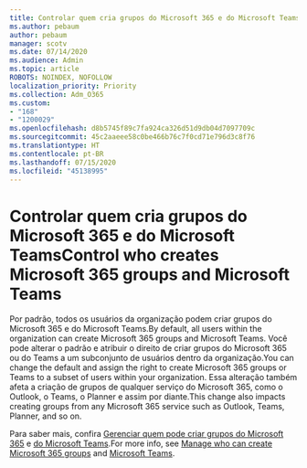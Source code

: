 ```yaml
---
title: Controlar quem cria grupos do Microsoft 365 e do Microsoft Teams
ms.author: pebaum
author: pebaum
manager: scotv
ms.date: 07/14/2020
ms.audience: Admin
ms.topic: article
ROBOTS: NOINDEX, NOFOLLOW
localization_priority: Priority
ms.collection: Adm_O365
ms.custom:
- "168"
- "1200029"
ms.openlocfilehash: d8b5745f89c7fa924ca326d51d9db04d7097709c
ms.sourcegitcommit: 45c2aaeee58c0be466b76c7f0cd71e796d3c8f76
ms.translationtype: HT
ms.contentlocale: pt-BR
ms.lasthandoff: 07/15/2020
ms.locfileid: "45138995"
---
```

# <a name="control-who-creates-microsoft-365-groups-and-microsoft-teams"></a><span data-ttu-id="e5779-102">Controlar quem cria grupos do Microsoft 365 e do Microsoft Teams</span><span class="sxs-lookup"><span data-stu-id="e5779-102">Control who creates Microsoft 365 groups and Microsoft Teams</span></span>

<span data-ttu-id="e5779-103">Por padrão, todos os usuários da organização podem criar grupos do Microsoft 365 e do Microsoft Teams.</span><span class="sxs-lookup"><span data-stu-id="e5779-103">By default, all users within the organization can create Microsoft 365 groups and Microsoft Teams.</span></span> <span data-ttu-id="e5779-104">Você pode alterar o padrão e atribuir o direito de criar grupos do Microsoft 365 ou do Teams a um subconjunto de usuários dentro da organização.</span><span class="sxs-lookup"><span data-stu-id="e5779-104">You can change the default and assign the right to create Microsoft 365 groups or Teams to a subset of users within your organization.</span></span> <span data-ttu-id="e5779-105">Essa alteração também afeta a criação de grupos de qualquer serviço do Microsoft 365, como o Outlook, o Teams, o Planner e assim por diante.</span><span class="sxs-lookup"><span data-stu-id="e5779-105">This change also impacts creating groups from any Microsoft 365 service such as Outlook, Teams, Planner, and so on.</span></span>

<span data-ttu-id="e5779-106">Para saber mais, confira [Gerenciar quem pode criar grupos do Microsoft 365](https://support.office.com/article/Manage-who-can-create-Office-365-Groups-4c46c8cb-17d0-44b5-9776-005fced8e618) e [do Microsoft Teams](https://aka.ms/rtsf).</span><span class="sxs-lookup"><span data-stu-id="e5779-106">For more info, see [Manage who can create Microsoft 365 groups](https://support.office.com/article/Manage-who-can-create-Office-365-Groups-4c46c8cb-17d0-44b5-9776-005fced8e618) and [Microsoft Teams](https://aka.ms/rtsf).</span></span>